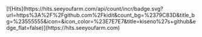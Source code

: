 <div text-align = center>
  [![Hits](https://hits.seeyoufarm.com/api/count/incr/badge.svg?url=https%3A%2F%2Fgithub.com%2Fkidit&count_bg=%2379C83D&title_bg=%23555555&icon=&icon_color=%23E7E7E7&title=kiseno%27s+github&edge_flat=false)](https://hits.seeyoufarm.com)
</div>
